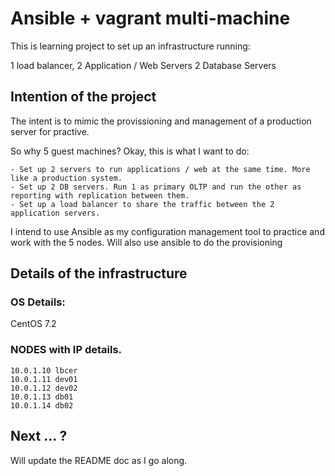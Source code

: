 # Ansible + vagrant multi-machine
This is learning project to set up an infrastructure running:

  1 load balancer,
  2 Application / Web Servers
  2 Database Servers

## Intention of the project
The intent is to mimic the provissioning and management of a production server for practive.

So why 5 guest machines? Okay, this is what I want to do:

    - Set up 2 servers to run applications / web at the same time. More like a production system.
    - Set up 2 DB servers. Run 1 as primary OLTP and run the other as reporting with replication between them.
    - Set up a load balancer to share the traffic between the 2 application servers.

I intend to use Ansible as my configuration management tool to practice and work with the 5 nodes. 
Will also use ansible to do the provisioning 

## Details of the infrastructure
### OS Details:
CentOS 7.2

### NODES with IP details.
    10.0.1.10 lbcer
    10.0.1.11 dev01
    10.0.1.12 dev02
    10.0.1.13 db01
    10.0.1.14 db02


## Next ... ?
Will update the README doc as I go along.


